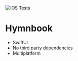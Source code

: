 ![iOS Tests](https://github.com/github/docs/actions/workflows/CI-iOS.yml/badge.svg?branch=main)

# Hymnbook

- SwiftUI
- No third party dependencies
- Multiplatform
